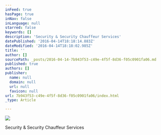 ```yaml
---
inFeed: true
hasPage: true
inNav: false
inLanguage: null
starred: false
keywords: []
description: 'Security & Security Chauffeur Services'
datePublished: '2016-04-14T18:18:14.883Z'
dateModified: '2016-04-14T18:18:02.985Z'
title: ''
author: []
sourcePath: _posts/2016-04-14-7b943f53-c49e-4f5f-8d36-f05c0901fa06.md
published: true
authors: []
publisher:
  name: null
  domain: null
  url: null
  favicon: null
url: 7b943f53-c49e-4f5f-8d36-f05c0901fa06/index.html
_type: Article

---
```

![](https://the-grid-user-content.s3-us-west-2.amazonaws.com/446757cc-9012-439c-90ee-bf4be7eef6bf.jpg)

Security & Security Chauffeur Services